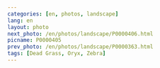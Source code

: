 ```yaml
---
categories: [en, photos, landscape]
lang: en
layout: photo
next_photo: /en/photos/landscape/P0000406.html
picname: P0000405
prev_photo: /en/photos/landscape/P0000363.html
tags: [Dead Grass, Oryx, Zebra]
---
```

